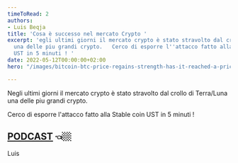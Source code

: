 ```yaml
---
timeToRead: 2
authors:
- Luis Beqja
title: 'Cosa è successo nel mercato Crypto '
excerpt: 'egli ultimi giorni il mercato crypto è stato stravolto dal crollo di Terra/Luna
  una delle piu grandi crypto.   Cerco di esporre l''attacco fatto alla Stable coin
  UST in 5 minuti ! '
date: 2022-05-12T00:00:00+02:00
hero: "/images/bitcoin-btc-price-regains-strength-has-it-reached-a-price-floor.png"

---
```

Negli ultimi giorni il mercato crypto è stato stravolto dal crollo di Terra/Luna una delle piu grandi crypto.

Cerco di esporre l'attacco fatto alla Stable coin UST in 5 minuti !

## [**PODCAST**](https://www.luisbeqja.com/images/podcast01.mp4 "https://www.luisbeqja.com/images/podcast01.mp4") **👈🏼**

Luis
